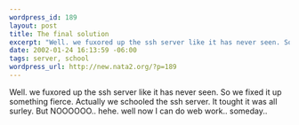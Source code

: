 ```yaml
--- 
wordpress_id: 189
layout: post
title: The final solution
excerpt: "Well. we fuxored up the ssh server like it has never seen. So we fixed it up something fierce. Actually we schooled the ssh server. It tought it was all surley. But NOOOOOO.. hehe. well now I can do web work.. someday.. "
date: 2002-01-24 16:13:59 -06:00
tags: server, school
wordpress_url: http://new.nata2.org/?p=189
---
```

Well. we fuxored up the ssh server like it has never seen. So we fixed it up something fierce. Actually we schooled the ssh server. It tought it was all surley. But NOOOOOO.. hehe. well now I can do web work.. someday.. 
